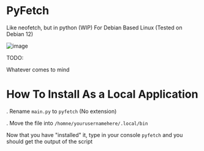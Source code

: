 # PyFetch
Like neofetch, but in python (WIP) For Debian Based Linux (Tested on Debian 12)

![image](https://github.com/RobiTheGit/PyFetch/assets/94720060/78fc138e-840b-443f-86c1-1ff7aa57c41e)


TODO:

Whatever comes to mind


# How To Install As a Local Application

. Rename `main.py` to `pyfetch` (No extension)

. Move the file into `/homne/yourusernamehere/.local/bin`

Now that you have "installed" it, type in your console `pyfetch` and you should get the output of the script

